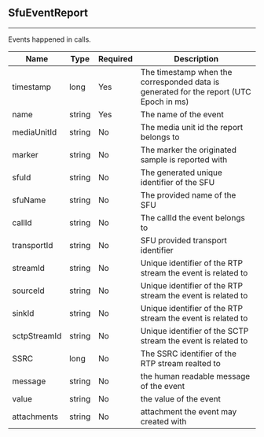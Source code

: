 ## SfuEventReport
---


Events happened in calls.


Name | Type | Required | Description 
--- | --- | --- | ---
timestamp | long | Yes | The timestamp when the corresponded data is generated for the report (UTC Epoch in ms)
name | string | Yes | The name of the event
mediaUnitId | string | No | The media unit id the report belongs to
marker | string | No | The marker the originated sample is reported with
sfuId | string | No | The generated unique identifier of the SFU
sfuName | string | No | The provided name of the SFU
callId | string | No | The callId the event belongs to
transportId | string | No | SFU provided transport identifier
streamId | string | No | Unique identifier of the RTP stream the event is related to
sourceId | string | No | Unique identifier of the RTP stream the event is related to
sinkId | string | No | Unique identifier of the RTP stream the event is related to
sctpStreamId | string | No | Unique identifier of the SCTP stream the event is related to
SSRC | long | No | The SSRC identifier of the RTP stream realted to
message | string | No | the human readable message of the event
value | string | No | the value of the event
attachments | string | No | attachment the event may created with